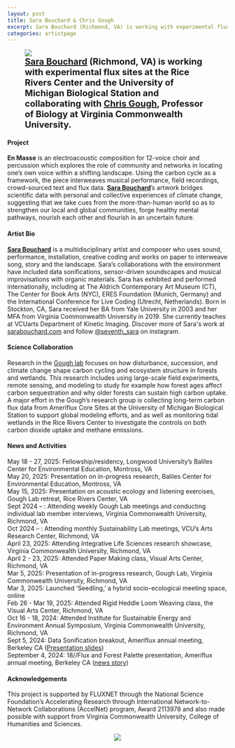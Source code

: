 ```yaml
---
layout: post
title: Sara Bouchard & Chris Gough
excerpt: Sara Bouchard (Richmond, VA) is working with experimental flux sites at the Rice Rivers Center and the University of Michigan Biological Station and collaborating with Chris Gough, Professor of Biology at Virginia Commonwealth University.
categories: artistpage
---
```


<figure class="half">
	<img src="https://fluxnetart.github.io/images/Sara_Chris.png">
	<figcaption style="font-size: 20;"><b><a href="https://www.sarabouchard.com">Sara Bouchard</a> (Richmond, VA) is working with experimental flux sites at the Rice Rivers Center and the University of Michigan Biological Station and collaborating with <a href="https://www.goughlab.com/">Chris Gough</a>, Professor of Biology at Virginia Commonwealth University.</b></figcaption>
</figure>

<h4>Project</h4>

<b>En Masse</b> is an electroacoustic composition for 12-voice choir and percussion which explores the role of community and networks in locating one’s own voice within a shifting landscape. Using the carbon cycle as a framework, the piece interweaves musical performance, field recordings, crowd-sourced text and flux data. <a href="https://www.sarabouchard.com"><b>Sara Bouchard</b></a>’s artwork bridges scientific data with personal and collective experiences of climate change, suggesting that we take cues from the more-than-human world so as to strengthen our local and global communities, forge healthy mental pathways, nourish each other and flourish in an uncertain future.


<h4>Artist Bio</h4>

<a href="https://www.sarabouchard.com"><b>Sara Bouchard</b></a> is a multidisciplinary artist and composer who uses sound, performance, installation, creative coding and works on paper to interweave song, story and the landscape. Sara’s collaborations with the environment have included data sonifications, sensor-driven soundscapes and musical improvisations with organic materials. Sara has exhibited and performed internationally, including at The Aldrich Contemporary Art Museum (CT), The Center for Book Arts (NYC), ERES Foundation (Munich, Germany) and the International Conference for Live Coding (Utrecht, Netherlands). Born in Stockton, CA, Sara received her BA from Yale University in 2003 and her MFA from Virginia Commonwealth University in 2019. She currently teaches at VCUarts Department of Kinetic Imaging. Discover more of Sara's work at <a href="https://www.sarabouchard.com">sarabouchard.com</a> and follow <a href="https://www.instagram.com/seventh_sara/">@seventh_sara</a> on instagram.

<h4>Science Collaboration</h4>

Research in the <a href="https://www.goughlab.com/">Gough lab</a> focuses on how disturbance, succession, and climate change shape carbon cycling and ecosystem structure in forests and wetlands. This research includes using large-scale field experiments, remote sensing, and modeling to study for example how forest ages affect carbon sequestration and why older forests can sustain high carbon uptake. A major effort in the Gough’s research group is collecting long-term carbon flux data from Ameriflux Core Sites at the University of Michigan Biological Station to support global modeling efforts, and as well as monitoring tidal wetlands in the Rice Rivers Center to investigate the controls on both carbon dioxide uptake and methane emissions.

<h4>News and Activities</h4>

<figcaption>
May 18 - 27, 2025: Fellowship/residency, Longwood University’s Baliles Center for Environmental Education, Montross, VA<br>
May 20, 2025: Presentation on in-progress research, Baliles Center for Environmental Education, Montross, VA<br>
May 15, 2025: Presentation on acoustic ecology and listening exercises, Gough Lab retreat, Rice Rivers Center, VA<br>
Sept 2024 – : Attending weekly Gough Lab meetings and conducting individual lab member interviews, Virginia Commonwealth University, Richmond, VA<br>
Oct 2024 – : Attending monthly Sustainability Lab meetings, VCU’s Arts Research Center, Richmond, VA<br>
April 23, 2025: Attending Integrative Life Sciences research showcase, Virginia Commonwealth University, Richmond, VA<br>
April 2 - 23, 2025: Attended Paper Making class, Visual Arts Center, Richmond, VA<br>
Mar 5, 2025: Presentation of in-progress research, Gough Lab, Virginia Commonwealth University, Richmond, VA<br>
Mar 3, 2025: Launched ‘Seedling,’ a hybrid socio-ecological meeting space, online<br>
Feb 26 - Mar 19, 2025: Attended Rigid Heddle Loom Weaving class, the Visual Arts Center, Richmond, VA<br>
Oct 16 - 18, 2024: Attended Institute for Sustainable Energy and Environment Annual Symposium, Virginia Commonwealth University, Richmond, VA<br>
Sept 5, 2024: Data Sonification breakout, Ameriflux annual meeting, Berkeley CA (<a href = "https://drive.google.com/file/d/1ZekDRaROA4vqq6ljKUutOz_1JHRIM_zm/view?usp=sharing">Presentation slides</a>)<br>
September 4, 2024: 18//Flux and Forest Palette presentation, Ameriflux annual meeting, Berkeley CA (<a href="https://fluxnetart.github.io/amerifluxmeeting/">news story</a>)<br>
</figcaption>



<h4>Acknowledgements</h4>

<figcaption>
This project is supported by FLUXNET through the National Science Foundation’s Accelerating Research through International Network-to-Network Collaborations (AccelNet) program, Award 2113978 and also made possible with support from Virginia Commonwealth University, College of Humanities and Sciences.
</figcaption>

<figure style="text-align: center;">
  <img src="https://fluxnetart.github.io/images/Sara_logos.png">
</figure>



